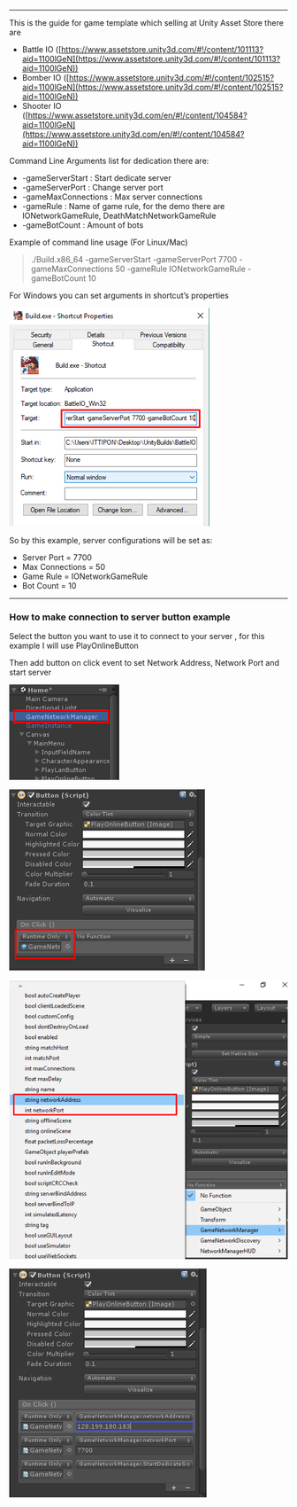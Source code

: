 * * *

This is the guide for game template which selling at Unity Asset Store there are

*   Battle IO ([https://www.assetstore.unity3d.com/#!/content/101113?aid=1100lGeN](https://www.assetstore.unity3d.com/#!/content/101113?aid=1100lGeN))
*   Bomber IO ([https://www.assetstore.unity3d.com/#!/content/102515?aid=1100lGeN](https://www.assetstore.unity3d.com/#!/content/102515?aid=1100lGeN))
*   Shooter IO ([https://www.assetstore.unity3d.com/en/#!/content/104584?aid=1100lGeN](https://www.assetstore.unity3d.com/en/#!/content/104584?aid=1100lGeN))

Command Line Arguments list for dedication there are:

*   \-gameServerStart : Start dedicate server
*   \-gameServerPort : Change server port
*   \-gameMaxConnections : Max server connections
*   \-gameRule : Name of game rule, for the demo there are IONetworkGameRule, DeathMatchNetworkGameRule
*   \-gameBotCount : Amount of bots

Example of command line usage (For Linux/Mac)

> ./Build.x86\_64 -gameServerStart -gameServerPort 7700 -gameMaxConnections 50 -gameRule IONetworkGameRule -gameBotCount 10

For Windows you can set arguments in shortcut’s properties

![](../images/1KJWv-ACSU1IOT_h7wmRCWA.png)

So by this example, server configurations will be set as:

*   Server Port = 7700
*   Max Connections = 50
*   Game Rule = IONetworkGameRule
*   Bot Count = 10

* * *

### How to make connection to server button example

Select the button you want to use it to connect to your server , for this example I will use PlayOnlineButton

Then add button on click event to set Network Address, Network Port and start server

![](../images/1jNAS7z8hOGdg4rfXORubLQ.png)

![](../images/1UwvWK95ZY-btHR5RhcasOg.png)

![](../images/1bJLFYZHTf6ZYzGCHIZZEAg.png)

![](../images/1BiBr8OSd26Q65T8Kr4PfJA.png)